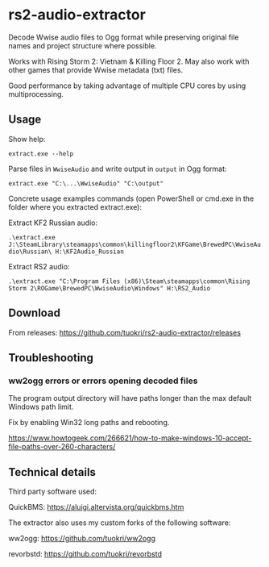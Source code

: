 # rs2-audio-extractor

Decode Wwise audio files to Ogg format
while preserving original file names and project structure
where possible.

Works with Rising Storm 2: Vietnam & Killing Floor 2. May also work with other games that provide Wwise metadata (txt) files.

Good performance by taking advantage of multiple CPU cores
by using multiprocessing.

## Usage

Show help:

`extract.exe --help`

Parse files in `WwiseAudio` and write output in `output` in Ogg format:

`extract.exe "C:\...\WwiseAudio" "C:\output"`

Concrete usage examples commands (open PowerShell or cmd.exe in the folder where you extracted extract.exe):

Extract KF2 Russian audio:

`.\extract.exe J:\SteamLibrary\steamapps\common\killingfloor2\KFGame\BrewedPC\WwiseAudio\Russian\ H:\KF2Audio_Russian`

Extract RS2 audio:

`.\extract.exe "C:\Program Files (x86)\Steam\steamapps\common\Rising Storm 2\ROGame\BrewedPC\WwiseAudio\Windows" H:\RS2_Audio`

## Download

From releases: https://github.com/tuokri/rs2-audio-extractor/releases

## Troubleshooting 

### ww2ogg errors or errors opening decoded files

The program output directory will have paths longer than the max default Windows path limit. 

Fix by enabling Win32 long paths and rebooting.

https://www.howtogeek.com/266621/how-to-make-windows-10-accept-file-paths-over-260-characters/

## Technical details

Third party software used:

QuickBMS: https://aluigi.altervista.org/quickbms.htm

The extractor also uses my custom forks of the following software:

ww2ogg: https://github.com/tuokri/ww2ogg

revorbstd: https://github.com/tuokri/revorbstd
